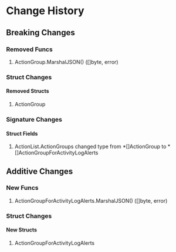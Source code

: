 # Change History

## Breaking Changes

### Removed Funcs

1. ActionGroup.MarshalJSON() ([]byte, error)

### Struct Changes

#### Removed Structs

1. ActionGroup

### Signature Changes

#### Struct Fields

1. ActionList.ActionGroups changed type from *[]ActionGroup to *[]ActionGroupForActivityLogAlerts

## Additive Changes

### New Funcs

1. ActionGroupForActivityLogAlerts.MarshalJSON() ([]byte, error)

### Struct Changes

#### New Structs

1. ActionGroupForActivityLogAlerts
